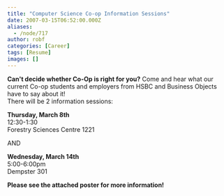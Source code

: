 ```yaml
---
title: "Computer Science Co-op Information Sessions"
date: 2007-03-15T06:52:00.000Z
aliases:
  - /node/717
author: robf
categories: [Career]
tags: [Resume]
images: []
---
```


**Can't decide whether Co-Op is right for you?** Come and hear what
our current Co-op students and employers from HSBC and Business
Objects have to say about it! \
There will be 2 information sessions:

**Thursday, March 8th** \
12:30-1:30 \
Forestry Sciences Centre 1221

AND

**Wednesday, March 14th** \
5:00-6:00pm \
Dempster 301

**Please see the attached poster for more information!**
